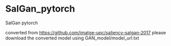 # SalGan_pytorch
SalGan pytorch

converted from https://github.com/imatge-upc/saliency-salgan-2017
please download the converted model using GAN_model/model_url.txt
